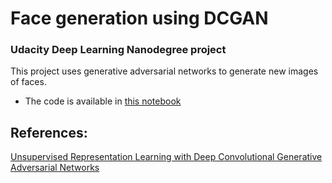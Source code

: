 # Face generation using DCGAN 
### Udacity Deep Learning Nanodegree project

This project uses generative adversarial networks to generate new images of faces. 
* The code is available in [this notebook](./dlnd_face_generation.ipynb)


## References: 

[Unsupervised Representation Learning with Deep Convolutional Generative Adversarial Networks](https://arxiv.org/abs/1511.06434)

